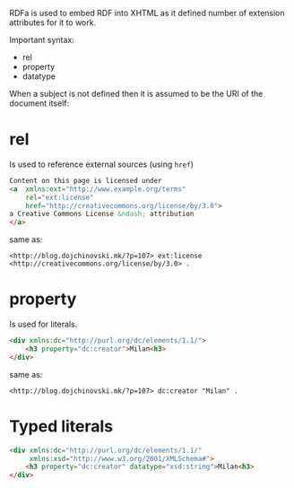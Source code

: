 RDFa is used to embed RDF into XHTML as it defined number of extension attributes for it to work.

Important syntax:
- rel
- property
- datatype


When a subject is not defined then it is assumed to be the URI of the document itself:
# rel
Is used to reference external sources (using `href`)

```html
Content on this page is licensed under
<a  xmlns:ext="http://www.example.org/terms"
	rel="ext:license"
	href="http://creativecommons.org/license/by/3.0">
a Creative Commons License &ndash; attribution
</a>
```
same as:
```turtle
<http://blog.dojchinovski.mk/?p=107> ext:license <http://creativecommons.org/license/by/3.0> .
```

# property
Is used for literals.
```html
<div xmlns:dc="http://purl.org/dc/elements/1.1/">
	<h3 property="dc:creator">Milan<h3>
</div>
```
same as:
```turtle
<http://blog.dojchinovski.mk/?p=107> dc:creator "Milan" .
```

# Typed literals
```html
<div xmlns:dc="http://purl.org/dc/elements/1.1/"
	 xmlns:xsd="http://www.w3.org/2001/XMLSchema#">
	<h3 property="dc:creator" datatype="xsd:string">Milan<h3>
</div>
```